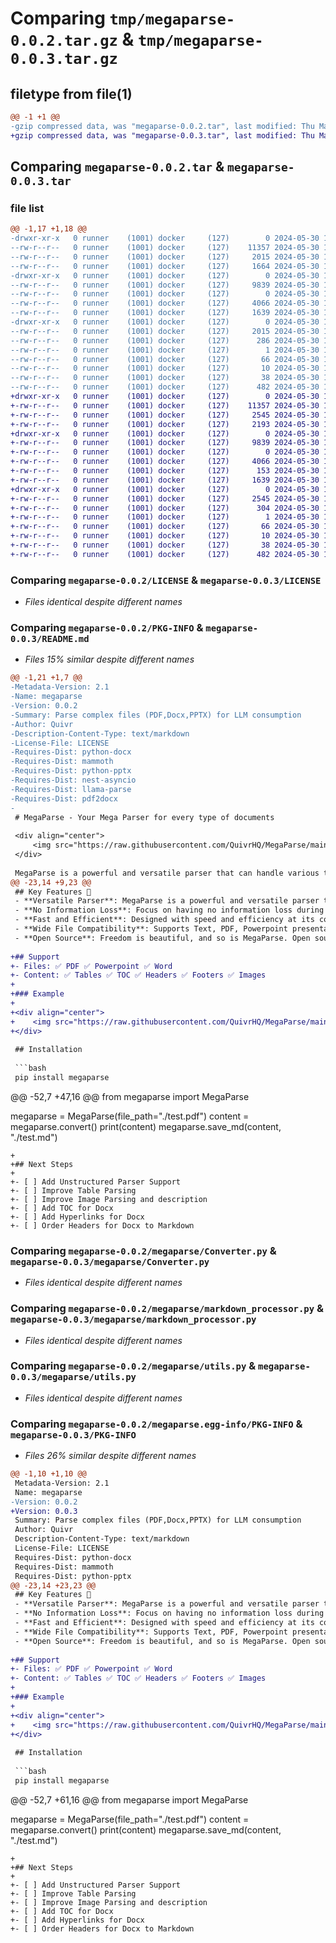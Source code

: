 # Comparing `tmp/megaparse-0.0.2.tar.gz` & `tmp/megaparse-0.0.3.tar.gz`

## filetype from file(1)

```diff
@@ -1 +1 @@
-gzip compressed data, was "megaparse-0.0.2.tar", last modified: Thu May 30 15:53:13 2024, max compression
+gzip compressed data, was "megaparse-0.0.3.tar", last modified: Thu May 30 16:23:17 2024, max compression
```

## Comparing `megaparse-0.0.2.tar` & `megaparse-0.0.3.tar`

### file list

```diff
@@ -1,17 +1,18 @@
-drwxr-xr-x   0 runner    (1001) docker     (127)        0 2024-05-30 15:53:13.748304 megaparse-0.0.2/
--rw-r--r--   0 runner    (1001) docker     (127)    11357 2024-05-30 15:53:09.000000 megaparse-0.0.2/LICENSE
--rw-r--r--   0 runner    (1001) docker     (127)     2015 2024-05-30 15:53:13.748304 megaparse-0.0.2/PKG-INFO
--rw-r--r--   0 runner    (1001) docker     (127)     1664 2024-05-30 15:53:09.000000 megaparse-0.0.2/README.md
-drwxr-xr-x   0 runner    (1001) docker     (127)        0 2024-05-30 15:53:13.748304 megaparse-0.0.2/megaparse/
--rw-r--r--   0 runner    (1001) docker     (127)     9839 2024-05-30 15:53:09.000000 megaparse-0.0.2/megaparse/Converter.py
--rw-r--r--   0 runner    (1001) docker     (127)        0 2024-05-30 15:53:09.000000 megaparse-0.0.2/megaparse/__init__.py
--rw-r--r--   0 runner    (1001) docker     (127)     4066 2024-05-30 15:53:09.000000 megaparse-0.0.2/megaparse/markdown_processor.py
--rw-r--r--   0 runner    (1001) docker     (127)     1639 2024-05-30 15:53:09.000000 megaparse-0.0.2/megaparse/utils.py
-drwxr-xr-x   0 runner    (1001) docker     (127)        0 2024-05-30 15:53:13.748304 megaparse-0.0.2/megaparse.egg-info/
--rw-r--r--   0 runner    (1001) docker     (127)     2015 2024-05-30 15:53:13.000000 megaparse-0.0.2/megaparse.egg-info/PKG-INFO
--rw-r--r--   0 runner    (1001) docker     (127)      286 2024-05-30 15:53:13.000000 megaparse-0.0.2/megaparse.egg-info/SOURCES.txt
--rw-r--r--   0 runner    (1001) docker     (127)        1 2024-05-30 15:53:13.000000 megaparse-0.0.2/megaparse.egg-info/dependency_links.txt
--rw-r--r--   0 runner    (1001) docker     (127)       66 2024-05-30 15:53:13.000000 megaparse-0.0.2/megaparse.egg-info/requires.txt
--rw-r--r--   0 runner    (1001) docker     (127)       10 2024-05-30 15:53:13.000000 megaparse-0.0.2/megaparse.egg-info/top_level.txt
--rw-r--r--   0 runner    (1001) docker     (127)       38 2024-05-30 15:53:13.748304 megaparse-0.0.2/setup.cfg
--rw-r--r--   0 runner    (1001) docker     (127)      482 2024-05-30 15:53:09.000000 megaparse-0.0.2/setup.py
+drwxr-xr-x   0 runner    (1001) docker     (127)        0 2024-05-30 16:23:17.538246 megaparse-0.0.3/
+-rw-r--r--   0 runner    (1001) docker     (127)    11357 2024-05-30 16:23:08.000000 megaparse-0.0.3/LICENSE
+-rw-r--r--   0 runner    (1001) docker     (127)     2545 2024-05-30 16:23:17.538246 megaparse-0.0.3/PKG-INFO
+-rw-r--r--   0 runner    (1001) docker     (127)     2193 2024-05-30 16:23:08.000000 megaparse-0.0.3/README.md
+drwxr-xr-x   0 runner    (1001) docker     (127)        0 2024-05-30 16:23:17.534246 megaparse-0.0.3/megaparse/
+-rw-r--r--   0 runner    (1001) docker     (127)     9839 2024-05-30 16:23:08.000000 megaparse-0.0.3/megaparse/Converter.py
+-rw-r--r--   0 runner    (1001) docker     (127)        0 2024-05-30 16:23:08.000000 megaparse-0.0.3/megaparse/__init__.py
+-rw-r--r--   0 runner    (1001) docker     (127)     4066 2024-05-30 16:23:08.000000 megaparse-0.0.3/megaparse/markdown_processor.py
+-rw-r--r--   0 runner    (1001) docker     (127)      153 2024-05-30 16:23:08.000000 megaparse-0.0.3/megaparse/test.py
+-rw-r--r--   0 runner    (1001) docker     (127)     1639 2024-05-30 16:23:08.000000 megaparse-0.0.3/megaparse/utils.py
+drwxr-xr-x   0 runner    (1001) docker     (127)        0 2024-05-30 16:23:17.538246 megaparse-0.0.3/megaparse.egg-info/
+-rw-r--r--   0 runner    (1001) docker     (127)     2545 2024-05-30 16:23:17.000000 megaparse-0.0.3/megaparse.egg-info/PKG-INFO
+-rw-r--r--   0 runner    (1001) docker     (127)      304 2024-05-30 16:23:17.000000 megaparse-0.0.3/megaparse.egg-info/SOURCES.txt
+-rw-r--r--   0 runner    (1001) docker     (127)        1 2024-05-30 16:23:17.000000 megaparse-0.0.3/megaparse.egg-info/dependency_links.txt
+-rw-r--r--   0 runner    (1001) docker     (127)       66 2024-05-30 16:23:17.000000 megaparse-0.0.3/megaparse.egg-info/requires.txt
+-rw-r--r--   0 runner    (1001) docker     (127)       10 2024-05-30 16:23:17.000000 megaparse-0.0.3/megaparse.egg-info/top_level.txt
+-rw-r--r--   0 runner    (1001) docker     (127)       38 2024-05-30 16:23:17.538246 megaparse-0.0.3/setup.cfg
+-rw-r--r--   0 runner    (1001) docker     (127)      482 2024-05-30 16:23:08.000000 megaparse-0.0.3/setup.py
```

### Comparing `megaparse-0.0.2/LICENSE` & `megaparse-0.0.3/LICENSE`

 * *Files identical despite different names*

### Comparing `megaparse-0.0.2/PKG-INFO` & `megaparse-0.0.3/README.md`

 * *Files 15% similar despite different names*

```diff
@@ -1,21 +1,7 @@
-Metadata-Version: 2.1
-Name: megaparse
-Version: 0.0.2
-Summary: Parse complex files (PDF,Docx,PPTX) for LLM consumption
-Author: Quivr
-Description-Content-Type: text/markdown
-License-File: LICENSE
-Requires-Dist: python-docx
-Requires-Dist: mammoth
-Requires-Dist: python-pptx
-Requires-Dist: nest-asyncio
-Requires-Dist: llama-parse
-Requires-Dist: pdf2docx
-
 # MegaParse - Your Mega Parser for every type of documents
 
 <div align="center">
     <img src="https://raw.githubusercontent.com/QuivrHQ/MegaParse/main/logo.png" alt="Quivr-logo" width="30%"  style="border-radius: 50%; padding-bottom: 20px"/>
 </div>
 
 MegaParse is a powerful and versatile parser that can handle various types of documents with ease. Whether you're dealing with text, PDFs, Powerpoint presentations, Word documents MegaParse has got you covered. Focus on having no information loss during parsing.
@@ -23,14 +9,23 @@
 ## Key Features 🎯
 - **Versatile Parser**: MegaParse is a powerful and versatile parser that can handle various types of documents with ease.
 - **No Information Loss**: Focus on having no information loss during parsing.
 - **Fast and Efficient**: Designed with speed and efficiency at its core.
 - **Wide File Compatibility**: Supports Text, PDF, Powerpoint presentations, Excel, CSV, Word documents.
 - **Open Source**: Freedom is beautiful, and so is MegaParse. Open source and free to use.
 
+## Support
+- Files: ✅ PDF ✅ Powerpoint ✅ Word
+- Content: ✅ Tables ✅ TOC ✅ Headers ✅ Footers ✅ Images
+
+### Example
+
+<div align="center">
+    <img src="https://raw.githubusercontent.com/QuivrHQ/MegaParse/main/images/tables.png" alt="Quivr-logo" width="50%"  style="padding-bottom: 20px"/>
+</div>
 
 ## Installation
 
 ```bash
 pip install megaparse
 ```
 
@@ -52,7 +47,16 @@
 from megaparse import MegaParse
 
 megaparse = MegaParse(file_path="./test.pdf")
 content = megaparse.convert()
 print(content)
 megaparse.save_md(content, "./test.md")
 ```
+
+## Next Steps
+
+- [ ] Add Unstructured Parser Support
+- [ ] Improve Table Parsing
+- [ ] Improve Image Parsing and description
+- [ ] Add TOC for Docx
+- [ ] Add Hyperlinks for Docx
+- [ ] Order Headers for Docx to Markdown
```

### Comparing `megaparse-0.0.2/megaparse/Converter.py` & `megaparse-0.0.3/megaparse/Converter.py`

 * *Files identical despite different names*

### Comparing `megaparse-0.0.2/megaparse/markdown_processor.py` & `megaparse-0.0.3/megaparse/markdown_processor.py`

 * *Files identical despite different names*

### Comparing `megaparse-0.0.2/megaparse/utils.py` & `megaparse-0.0.3/megaparse/utils.py`

 * *Files identical despite different names*

### Comparing `megaparse-0.0.2/megaparse.egg-info/PKG-INFO` & `megaparse-0.0.3/PKG-INFO`

 * *Files 26% similar despite different names*

```diff
@@ -1,10 +1,10 @@
 Metadata-Version: 2.1
 Name: megaparse
-Version: 0.0.2
+Version: 0.0.3
 Summary: Parse complex files (PDF,Docx,PPTX) for LLM consumption
 Author: Quivr
 Description-Content-Type: text/markdown
 License-File: LICENSE
 Requires-Dist: python-docx
 Requires-Dist: mammoth
 Requires-Dist: python-pptx
@@ -23,14 +23,23 @@
 ## Key Features 🎯
 - **Versatile Parser**: MegaParse is a powerful and versatile parser that can handle various types of documents with ease.
 - **No Information Loss**: Focus on having no information loss during parsing.
 - **Fast and Efficient**: Designed with speed and efficiency at its core.
 - **Wide File Compatibility**: Supports Text, PDF, Powerpoint presentations, Excel, CSV, Word documents.
 - **Open Source**: Freedom is beautiful, and so is MegaParse. Open source and free to use.
 
+## Support
+- Files: ✅ PDF ✅ Powerpoint ✅ Word
+- Content: ✅ Tables ✅ TOC ✅ Headers ✅ Footers ✅ Images
+
+### Example
+
+<div align="center">
+    <img src="https://raw.githubusercontent.com/QuivrHQ/MegaParse/main/images/tables.png" alt="Quivr-logo" width="50%"  style="padding-bottom: 20px"/>
+</div>
 
 ## Installation
 
 ```bash
 pip install megaparse
 ```
 
@@ -52,7 +61,16 @@
 from megaparse import MegaParse
 
 megaparse = MegaParse(file_path="./test.pdf")
 content = megaparse.convert()
 print(content)
 megaparse.save_md(content, "./test.md")
 ```
+
+## Next Steps
+
+- [ ] Add Unstructured Parser Support
+- [ ] Improve Table Parsing
+- [ ] Improve Image Parsing and description
+- [ ] Add TOC for Docx
+- [ ] Add Hyperlinks for Docx
+- [ ] Order Headers for Docx to Markdown
```

